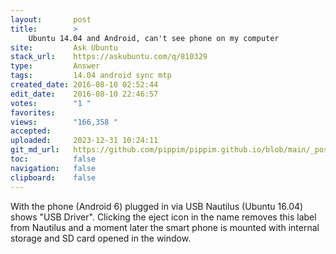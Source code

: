 ```yaml
---
layout:       post
title:        >
    Ubuntu 14.04 and Android, can't see phone on my computer
site:         Ask Ubuntu
stack_url:    https://askubuntu.com/q/810329
type:         Answer
tags:         14.04 android sync mtp
created_date: 2016-08-10 02:52:44
edit_date:    2016-08-10 22:46:57
votes:        "1 "
favorites:    
views:        "166,358 "
accepted:     
uploaded:     2023-12-31 10:24:11
git_md_url:   https://github.com/pippim/pippim.github.io/blob/main/_posts/2016/2016-08-10-Ubuntu-14.04-and-Android_-can_t-see-phone-on-my-computer.md
toc:          false
navigation:   false
clipboard:    false
---
```


With the phone (Android 6) plugged in via USB Nautilus (Ubuntu 16.04) shows "USB Driver". Clicking the eject icon in the name removes this label from Nautilus and a moment later the smart phone is mounted with internal storage and SD card opened in the window.
